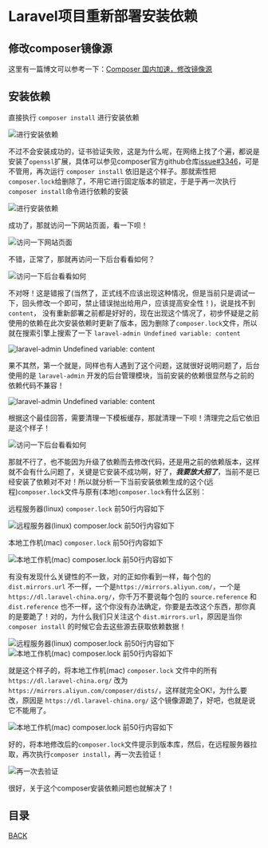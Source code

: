 # Laravel项目重新部署安装依赖


## 修改composer镜像源

这里有一篇博文可以参考一下：[Composer 国内加速，修改镜像源](https://learnku.com/articles/15977/composer-accelerate-and-modify-mirror-source-in-china)

## 安装依赖

直接执行 `composer install` 进行安装依赖

![进行安装依赖](https://lucklit.oss-cn-beijing.aliyuncs.com/written/Snip20191225_1.png)

不过不会安装成功的，证书验证失败，这是为什么呢，在网络上找了个遍，都说是安装了`openssl`扩展，具体可以参见composer官方github仓库[issue#3346](https://github.com/composer/composer/issues/3346)，可是不管用，再次运行 `composer install` 依旧是这个样子。那就索性把`composer.lock`给删除了，不用它进行固定版本的锁定，于是乎再一次执行`composer install`命令进行依赖的安装

![进行安装依赖](https://lucklit.oss-cn-beijing.aliyuncs.com/written/Snip20191225_2.gif)

成功了，那就访问一下网站页面，看一下呗！

![访问一下网站页面](https://lucklit.oss-cn-beijing.aliyuncs.com/written/Snip20191225_2.png)

不错，正常了，那就再访问一下后台看看如何？

![访问一下后台看看如何](https://lucklit.oss-cn-beijing.aliyuncs.com/written/Snip20191225_8.png)

不对呀！这是错报了(当然了，正式线不应该出现这种情况，但是当前只是调试一下，回头修改一个即可，禁止错误抛出给用户，应该提高安全性！)，说是找不到 `content`，
没有重新部署之前都是好好的，现在出现这个情况了，初步怀疑是之前使用的依赖在此次安装依赖时更新了版本，因为删除了`composer.lock`文件，所以就在搜索引擎上搜索了一下 `laravel-admin Undefined variable: content`

![laravel-admin Undefined variable: content](https://lucklit.oss-cn-beijing.aliyuncs.com/written/Snip20191225_4.png)

果不其然，第一个就是，同样也有人遇到了这个问题，这就很好说明问题了，后台使用的是 `laravel-admin` 开发的后台管理模块，当前安装的依赖很显然与之前的依赖代码不兼容！

![laravel-admin Undefined variable: content](https://lucklit.oss-cn-beijing.aliyuncs.com/written/Snip20191225_5.png)

根据这个最佳回答，需要清理一下模板缓存，那就清理一下呗！清理完之后它依旧是这个样子！

![访问一下后台看看如何](https://lucklit.oss-cn-beijing.aliyuncs.com/written/Snip20191225_8.png)

那就不行了，也不能因为升级了依赖而去修改代码，还是用之前的依赖版本，这样就不会有什么问题了，关键是它安装不成功啊，好了，***我要放大招了***，当前不是已经安装了依赖对不对！所以就分析一下当前安装依赖生成的这个(远程)`composer.lock`文件与原有(本地)`composer.lock`有什么区别：

远程服务器(linux) `composer.lock` 前50行内容如下

![远程服务器(linux) `composer.lock` 前50行内容如下](https://lucklit.oss-cn-beijing.aliyuncs.com/written/Snip20191225_6.png)

本地工作机(mac) `composer.lock` 前50行内容如下

![本地工作机(mac) `composer.lock` 前50行内容如下](https://lucklit.oss-cn-beijing.aliyuncs.com/written/Snip20191225_7.png)

有没有发现什么关键性的不一致，对的正如你看到一样，每个包的`dist.mirrors.url` 不一样，一个是`https://mirrors.aliyun.com/`，一个是`https://dl.laravel-china.org/`，你千万不要说每个包的 `source.reference` 和 `dist.reference` 也不一样，这个你没有办法确定，你要是去改这个东西，那你真的是要跪了！对的，为什么我们只关注这个 `dist.mirrors.url`，原因是当你`composer install` 的时候它会去这些源去获取依赖数据！

![远程服务器(linux) `composer.lock` 前50行内容如下](https://lucklit.oss-cn-beijing.aliyuncs.com/written/Snip20191225_9.png)
![本地工作机(mac) `composer.lock` 前50行内容如下](https://lucklit.oss-cn-beijing.aliyuncs.com/written/Snip20191225_10.png)

就是这个样子的，将本地工作机(mac) `composer.lock` 文件中的所有 `https://dl.laravel-china.org/` 改为 `https://mirrors.aliyun.com/composer/dists/`，这样就完全OK!，为什么要改，原因是 `https://dl.laravel-china.org/` 这个镜像源跪了，好吧，也就是说它不能用了。

![本地工作机(mac) `composer.lock` 前50行内容如下](https://lucklit.oss-cn-beijing.aliyuncs.com/written/Snip20191225_11.png)

好的，将本地修改后的`composer.lock`文件提示到版本库，然后，在远程服务器拉取，再次执行`composer install`，再一次去验证！

![再一次去验证](https://lucklit.oss-cn-beijing.aliyuncs.com/written/Snip20191225_13.png)

很好，关于这个composer安装依赖问题也就解决了！

## 目录
[BACK](../../../README.md)



